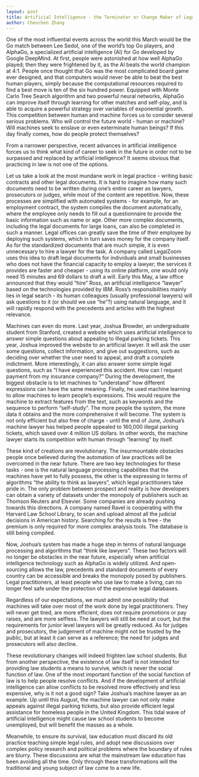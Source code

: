 ```yaml
---
layout: post
title: Artificial Intelligence - the Terminator or Change Maker of Legal Industry?
author: Chenchen Zhang
---
```


One of the most influential events across the world this March would be the Go match between Lee Sedol,
one of the world’s top Go players, and AlphaGo, a specialized artificial intelligence (AI) for Go
developed by Google DeepMind. At first, people were astonished at how well AlphaGo played; then
they were frightened by it, as the AI beats the world champion at 4:1. People once thought that Go was
the most complicated board game ever designed, and that computers would never be able to beat the best
human players, simply because the computational resources required to find a best move is ten of the
six hundred power. Equipped with Monte Carlo Tree Search algorithm and two powerful neural networks,
AlphaGo can improve itself through learning for other matches and self-play, and is able to acquire a
powerful strategy over variables of exponential growth. This competition between human and machine
forces us to consider several serious problems. Who will control the future world - human or machine?
Will machines seek to enslave or even exterminate human beings? If this day finally comes, how do
people protect themselves?


From a narrower perspective, recent advances in artificial intelligence forces us to think what kind
of career to seek in the future in order not to be surpassed and replaced by artificial intelligence?
It seems obvious that practicing in law is not one of the options.


Let us take a look at the most mundane work in legal practice - writing basic contracts and other
legal documents. It is hard to imagine how many such documents need to be written during one’s entire
career as lawyers, prosecutors or judges, while most of the content are repetitive. Now, these processes
are simplified with automated systems - for example, for an employment contract, the system compiles
the document automatically, where the employee only needs to fill out a questionnaire to provide the
basic information such as name or age. Other more complex documents, including the legal documents
for large loans, can also be completed in such a manner. Legal offices can greatly save the time of their employee by deploying such systems, which in turn saves money for the company itself. As for the standardized documents that are much simple, it is even unnecessary to hire a lawyer for the task. A company called LegalZoom uses this idea to draft legal documents for individuals and small businesses who does not have the financial capacity to employ a lawyer; the services it provides are faster and cheaper - using its online platform, one would only need 15 minutes and 69 dollars to draft a will. Early this May, a law office announced that they would “hire” Ross, an artificial intelligence “lawyer” based on the technologies provided by IBM. Ross’s responsibilities mainly lies in legal search - its human colleagues (usually professional lawyers) will ask questions to it (or should we use “he”?) using natural language, and it will rapidly respond with the precedents and articles with the highest relevance.


Machines can even do more. Last year, Joshua Browder, an undergraduate student from Stanford, created
a website which uses artificial intelligence to answer simple questions about appealing to illegal parking tickets. This year, Joshua improved the website to an artificial lawyer. It will ask the user some questions, collect information, and give out suggestions, such as deciding over whether the user need to appeal, and draft a complete indictment. More interestingly, it can also answer some simple legal questions, such as “I have experienced this accident. How can I request payment from my insurance company?” During the development, the biggest obstacle is to let machines to “understand” how different expressions can have the same meaning. Finally, he used machine learning to allow machines to learn people’s expressions. This would require the machine to extract features from the text, such as keywords and the sequence to perform “self-study”. The more people the system, the more data it obtains and the more comprehensive it will become. The system is not only efficient but also free of charge - until the end of June, Joshua’s machine lawyer has helped people appealed to 160,000 illegal parking tickets, which saved over 4 million US dollars. In other words, the machine lawyer starts its competition with human through “learning” by itself.


These kind of creations are revolutionary. The insurmountable obstacles people once believed during
the automation of law practices will be overcomed in the near future. There are two key technologies
for these tasks - one is the natural language processing capabilities that the machines have yet to
fully possess, the other is the expressing in terms of algorithms “the ability to think as lawyers”,
which legal practitioners take pride in. The only problem between prospect and reality is how developers
can obtain a variety of datasets under the monopoly of publishers such as Thomson Reuters and Elsevier.
Some companies are already pushing towards this directions. A company named Ravel is cooperating with the
Harvard Law School Library, to scan and upload almost all the judicial decisions in American history.
Searching for the results is free - the premium is only required for more complex analysis tools.
The database is still being compiled.


Now, Joshua’s system has made a huge step in terms of natural language processing and algorithms
that “think like lawyers”. These two factors will no longer be obstacles in the near future, especially
when artificial intelligence technology such as AlphaGo is widely utilized. And open-sourcing allows
the law, precedents and standard documents of every country can be accessible and breaks the monopoly
posed by publishers. Legal practitioners, at least people who use law to make a living, can no longer
feel safe under the protection of the expensive legal databases.


Regardless of our expectations, we must admit one possibility that machines will take over most of
the work done by legal practitioners. They will never get tired, are more efficient, does not require
promotions or pay raises, and are more selfless. The lawyers will still be need at court, but the requirements
for junior level lawyers will be greatly reduced. As for judges and prosecutors, the judgement of machine might
not be trusted by the public, but at least it can serve as a reference; the need for judges and prosecutors
will also decline.


These revolutionary changes will indeed frighten law school students. But from another perspective, the
existence of law itself is not intended for providing law students a means to survive, which is never the social
function of law. One of the most important function of the social function of law is to help people resolve conflicts.
And if the development of artificial intelligence can allow conflicts to be resolved more effectively and less
expensive, why is it not a good sign? Take Joshua’s machine lawyer as an example. Up until this August, the
machine lawyer can not only make appeals against illegal parking tickets, but also provide efficient legal
assistance for homeless people in the United Kingdom. This tidal wave of artificial intelligence might
cause law school students to become unemployed, but will benefit the masses as a whole.


Meanwhile, to ensure its survival, law education must discard its old practice teaching simple legal rules,
and adopt new discussions over complex policy research and political problems where the boundary of rules
are blurry. These discussions are what the mainstream law education has been avoiding all the time. Only
through these transformations will the traditional and young subject of law come to a new life.
